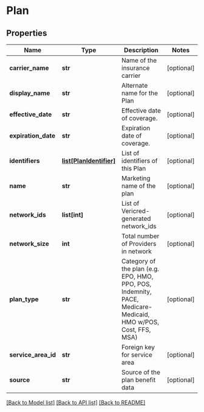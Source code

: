 # Plan

## Properties
Name | Type | Description | Notes
------------ | ------------- | ------------- | -------------
**carrier_name** | **str** | Name of the insurance carrier | [optional] 
**display_name** | **str** | Alternate name for the Plan | [optional] 
**effective_date** | **str** | Effective date of coverage. | [optional] 
**expiration_date** | **str** | Expiration date of coverage. | [optional] 
**identifiers** | [**list[PlanIdentifier]**](PlanIdentifier.md) | List of identifiers of this Plan | [optional] 
**name** | **str** | Marketing name of the plan | [optional] 
**network_ids** | **list[int]** | List of Vericred-generated network_ids | [optional] 
**network_size** | **int** | Total number of Providers in network | [optional] 
**plan_type** | **str** | Category of the plan (e.g. EPO, HMO, PPO, POS, Indemnity, PACE, Medicare-Medicaid, HMO w/POS, Cost, FFS, MSA) | [optional] 
**service_area_id** | **str** | Foreign key for service area | [optional] 
**source** | **str** | Source of the plan benefit data | [optional] 

[[Back to Model list]](../README.md#documentation-for-models) [[Back to API list]](../README.md#documentation-for-api-endpoints) [[Back to README]](../README.md)


